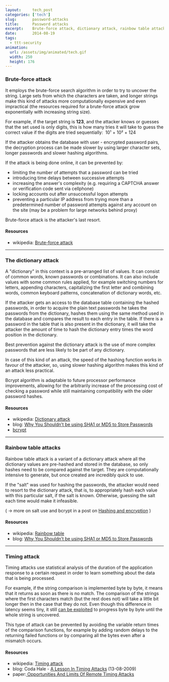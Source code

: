 ```yaml
---
layout:     tech_post
categories: ['tech']
slug:       password-attacks
title:      Password attacks
excerpt:    Brute-force attack, dictionary attack, rainbow table attacks, timing attack
date:       2014-08-19
tags:
  - ttt-security
animation:
  url: /assets/img/animated/tech.gif
  width: 250
  height: 176  
---
```


### Brute-force attack

It employs the brute-force search algorithm in order to try to uncover the string. Large sets from which the characters are taken, and longer strings make this kind of attacks more computationally expensive and even impractical (the resources required for a brute-force attack grow exponentially with increasing string size).

For example, if the target string is **123**, and the attacker knows or guesses that the set used is only digits, this is how many tries it will take to guess the correct value if the digits are tried sequentially:  10¹ + 10² + 124

If the attacker obtains the database with user - encrypted password pairs, the decryption process can be made slower by using larger character sets, longer passwords and slower hashing algorithms.

If the attack is being done online, it can be prevented by:

- limiting the number of attempts that a password can be tried
- introducing time delays between successive attempts
- increasing the answer's complexity (e.g. requiring a CAPTCHA answer or verification code sent via cellphone)
- locking accounts out after unsuccessful logon attempts
- preventing a particular IP address from trying more than a predetermined number of password attempts against any account on the site (may be a problem for large networks behind proxy)

Brute-force attack is the attacker's last resort.

#### Resources

- wikipedia: <a href="http://en.wikipedia.org/wiki/Brute_force_attack">Brute-force attack</a>

***

### The dictionary attack

A "dictionary" in this context is a pre-arranged list of values. It can consist of common words, known passwords or combinations. It can also include values with some common rules applied, for example switching numbers for letters, appending characters, capitalizing the first letter and combining words, common keyboard patterns, concatenation of dictionary words, etc.

If the attacker gets an access to the database table containing the hashed passwords, in order to acquire the plain text passwords he takes the passwords from the dictionary, hashes them using the same method used in the database and compares the result to each entry in the table. If there is a password in the table that is also present in the dictionary, it will take the attacker the amount of time to hash the dictionary entry times the word position in the dictionary.

Best prevention against the dictionary attack is the use of more complex passwords that are less likely to be part of any dictionary.

In case of this kind of an attack, the speed of the hashing function works in favour of the attacker, so, using slower hashing algorithm makes this kind of an attack less practical.

Bcrypt algorithm is adaptable to future processor performance improvements, allowing for the arbitrarily increase of the processing cost of checking a password while still maintaining compatibility with the older password hashes.

#### Resources

- wikipedia: <a href="http://en.wikipedia.org/wiki/Dictionary_attack">Dictionary attack</a>
- blog: <a href="https://www.bentasker.co.uk/blog/security/201-why-you-should-be-asking-how-your-passwords-are-stored">Why You Shouldn’t be using SHA1 or MD5 to Store Passwords</a>
- <a href="http://www.openwall.com/crypt/">bcrypt</a>

***

### Rainbow table attacks

Rainbow table attack is a variant of a dictionary attack where all the dictionary values are pre-hashed and stored in the database, so only hashes need to be compared against the target. They are computationally intensive to generate, but once created are incredibly quick to use.

If the "salt" was used for hashing the passwords, the attacker would need to resort to the dictionary attack, that is, to appropriately hash each value with this particular salt, if the salt is known. Otherwise, guessing the salt each time would make it infeasible.

( -> more on salt use and bcrypt in a post on <a href="/tech/hashing-and-encryption/">Hashing and encryption</a> )

#### Resources

- wikipedia: <a href="http://en.wikipedia.org/wiki/Rainbow_table">Rainbow table</a>
- blog: <a href="https://www.bentasker.co.uk/blog/security/201-why-you-should-be-asking-how-your-passwords-are-stored">Why You Shouldn’t be using SHA1 or MD5 to Store Passwords</a>

***

### Timing attack

Timing attacks use statistical analysis of the duration of the application response to a certain request in order to learn something about the data that is being processed.

For example, if the string comparison is implemented byte by byte, it means that it returns as soon as there is no match. The comparison of the strings where the first characters match (but the rest does not) will take a little bit longer then in the case that they do not. Even though this difference in latency seems tiny, it still <a href="http://www.cs.rice.edu/~dwallach/pub/crosby-timing2009.pdf">can be exploited</a> to progress byte by byte until the whole string is uncovered.

This type of attack can be prevented by avoiding the variable return times of the comparison functions, for example by adding random delays to the returning failed functions or by comparing all the bytes even after a mismatch occurs.

#### Resources

- wikipedia: <a href="http://en.wikipedia.org/wiki/Timing_attack">Timing attack</a>
- blog: Coda Hale - <a href="http://codahale.com/a-lesson-in-timing-attacks/">A Lesson In Timing Attacks</a> (13-08-2009)
- paper:<a href="http://www.cs.rice.edu/~dwallach/pub/crosby-timing2009.pdf"> Opportunities And Limits Of Remote Timing Attacks</a>